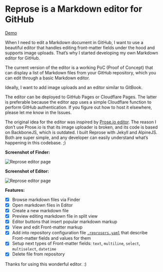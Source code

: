 # Reprose is a Markdown editor for GitHub

[Demo](https://reprose.pp.ua)

When I need to edit a Markdown document in GitHub, I want to use a beautiful editor that handles editing front-matter fields under the hood and supports image uploads. That’s why I started developing my own Markdown editor for GitHub.

The current version of the editor is a working PoC (Proof of Concept) that can display a list of Markdown files from your GitHub repository, which you can edit through a basic Markdown editor.

Ideally, I want to add image uploads and an editor similar to GitBook.

The editor can be deployed to GitHub Pages or Cloudflare Pages. The latter is preferable because the editor app uses a simple Cloudflare function to perform GitHub authentication. If you figure out how to host it elsewhere, please let me know in the Issues.

The original idea for the editor was inspired by [Prose.io editor](https://prose.io). The reason I don’t use Prose.io is that its image uploader is broken, and its code is based on BackboneJS, which is outdated. I built Reprose with Jekyll and AlpineJS. Both are super simple, and any developer can easily understand what’s happening in this codebase. ;)

**Screenshot of Finder:**

![Reprose editor page](https://github.com/jmas/reprose/blob/main/.assets/reprose-finder-screenshot.png?raw=true)

**Screenshot of Editor:**

![Reprose editor page](https://github.com/jmas/reprose/blob/main/.assets/reprose-editor-screenshot.png?raw=true)

**Features:**

- [x] Browse markdown files via Finder
- [x] Open markdown files in Editor
- [x] Create a new markdown file
- [x] Preview editing markdown file in split view
- [x] Editor buttons that insert popular markdown markup
- [x] View and edit Front-matter markup
- [x] Add into repository configuration file [`.reprosers.yaml`](https://github.com/jmas/dev-blog/blob/main/.reproserc.yaml) that describe Front-matter fields and values for them
- [x] Setup next types of Front-matter fields: `text`, `multiline`, `select`, `multiselect`, `datetime`
- [x] Delete file from repository

Thanks for using this wonderful editor. :)